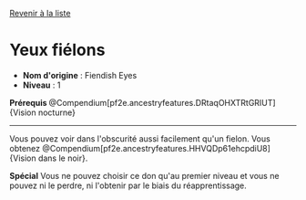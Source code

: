[Revenir à la liste](list.md)

# Yeux fiélons

 * **Nom d'origine** : Fiendish Eyes
 * **Niveau** : 1


<p><strong>Prérequis </strong>@Compendium[pf2e.ancestryfeatures.DRtaqOHXTRtGRIUT]{Vision nocturne}</p>
<hr>
<p>Vous pouvez voir dans l'obscurité aussi facilement qu'un fielon. Vous obtenez @Compendium[pf2e.ancestryfeatures.HHVQDp61ehcpdiU8]{Vision dans le noir}.</p>
<p><strong>Spécial</strong> Vous ne pouvez choisir ce don qu'au premier niveau  et vous ne pouvez ni le perdre, ni l'obtenir par le biais du réapprentissage.</p>